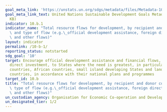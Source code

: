```yaml
---
goal_meta_link: 'https://unstats.un.org/sdgs/metadata/files/Metadata-10-0B-01.pdf '
goal_meta_link_text: United Nations Sustainable Development Goals Metadata (PDF 202
  KB)
indicator: 10.b.1
indicator_name: "Total resource flows for development, by recipient and donor countries\
  \ and type of flow (e.g.\_official development assistance, foreign direct investment\
  \ and other flows)"
layout: indicator
permalink: /10-b-1/
reporting_status: notstarted
sdg_goal: '10'
target: Encourage official development assistance and financial flows, including foreign
  direct investment, to States where the need is greatest, in particular least developed
  countries, African countries, small island developing States and landlocked developing
  countries, in accordance with their national plans and programmes
target_id: 10.b
title: "Total resource flows for development, by recipient and donor countries and\
  \ type of flow (e.g.\_official development assistance, foreign direct investment\
  \ and other flows)"
un_custodian_agency: Organisation for Economic Co-operation and Development (OECD)
un_designated_tier: 1/2
---
```

